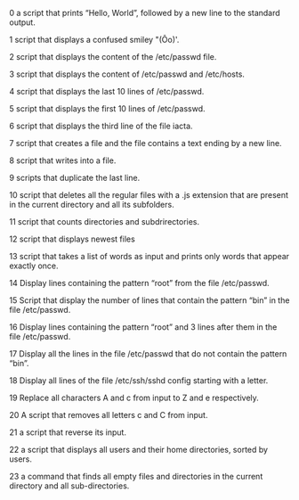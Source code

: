 0 a script that prints “Hello, World”, followed by a new line to the standard output.

1 script that displays a confused smiley "(Ôo)'.

2 script that displays the content of the /etc/passwd file.

3 script that displays the content of /etc/passwd and /etc/hosts.

4 script that displays the last 10 lines of /etc/passwd.

5 script that displays the first 10 lines of /etc/passwd.

6 script that displays the third line of the file iacta.

7 script that creates a file and the file contains a text ending by a new line.

8 script that writes into a file.

9 scripts that duplicate the last line.

10 script that deletes all the regular files with a .js extension that are present in the current directory and all its subfolders.

11 script that counts directories and subdrirectories.

12 script that displays newest files

13 script that takes a list of words as input and prints only words that appear exactly once.

14 Display lines containing the pattern “root” from the file /etc/passwd.

15 Script that display the number of lines that contain the pattern “bin” in the file /etc/passwd.

16 Display lines containing the pattern “root” and 3 lines after them in the file /etc/passwd.

17 Display all the lines in the file /etc/passwd that do not contain the pattern “bin”.

18 Display all lines of the file /etc/ssh/sshd config starting with a letter.

19 Replace all characters A and c from input to Z and e respectively.

20 A script that removes all letters c and C from input.

21 a script that reverse its input.

22 a script that displays all users and their home directories, sorted by users.

23 a command that finds all empty files and directories in the current directory and all sub-directories.
